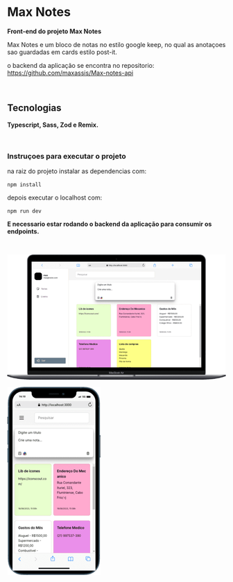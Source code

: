 # Max Notes

**Front-end do projeto Max Notes**

Max Notes e um bloco de notas no estilo google keep, no qual as anotaçoes sao guardadas em cards estilo post-it.

o backend da aplicação se encontra no repositorio: 
https://github.com/maxassis/Max-notes-api

<br>

## Tecnologias

**Typescript, Sass, Zod e Remix.**

<br>

### Instruçoes para executar o projeto

na raiz do projeto instalar as dependencias com:
```
npm install
```

depois executar o localhost com: 
```
npm run dev
```

**E necessario estar rodando o backend da aplicação para consumir os endpoints.**

<br>



![](https://raw.githubusercontent.com/maxassis/max-notes_front/master/app/images/desk.png)

![](https://raw.githubusercontent.com/maxassis/max-notes_front/master/app/images/mob.png)
